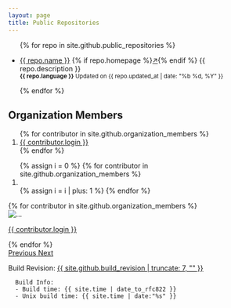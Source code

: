 ```yaml
---
layout: page
title: Public Repositories
---
```


<ul>
    {% for repo in site.github.public_repositories %}
        <li>
            <p>
                <a href="{{ repo.html_url }}">{{ repo.name }}</a>
                {% if repo.homepage %}<a href="{{ repo.homepage }}" target="_blank">↗</a>{% endif %}
                {{ repo.description }}
                <br>
                <small><b>{{ repo.language }}</b> Updated on {{ repo.updated_at | date: "%b %d, %Y" }}</small>
            </p>
        </li>
    {% endfor %}
</ul>

Organization Members
--------------------

<ol>
    {% for contributor in site.github.organization_members %}
        <li>
            <a href="{{ contributor.html_url }}">{{ contributor.login }}</a>
        </li>
    {% endfor %}
</ol>

<div id="carouselExampleCaptions" class="carousel slide" data-ride="carousel">
    <ol class="carousel-indicators">
        {% assign i = 0 %}
        {% for contributor in site.github.organization_members %}
        <li data-target="#carouselExampleCaptions" data-slide-to="{{ i }}" class="{% if contributor.login == "suvozit" %}active{% endif %}"></li>
        {% assign i = i | plus: 1 %}
        {% endfor %}
    </ol>
    <div class="carousel-inner">
        {% for contributor in site.github.organization_members %}
        <div class="carousel-item {% if contributor.login == "suvozit" %}active{% endif %}">
            <img src="{{ contributor.avatar_url }}" class="d-block w-100" alt="...">
            <div class="carousel-caption d-none d-md-block">
                <p><a href="{{ contributor.html_url }}">{{ contributor.login }}</a></p>
            </div>
        </div>
        {% endfor %}
    </div>
    <a class="carousel-control-prev" href="#carouselExampleCaptions" role="button" data-slide="prev">
        <span class="carousel-control-prev-icon" aria-hidden="true"></span>
        <span class="sr-only">Previous</span>
    </a>
    <a class="carousel-control-next" href="#carouselExampleCaptions" role="button" data-slide="next">
        <span class="carousel-control-next-icon" aria-hidden="true"></span>
        <span class="sr-only">Next</span>
    </a>
</div>

Build Revision: [{{ site.github.build_revision | truncate: 7, "" }}](./site.github.json)

```
  Build Info:
  - Build time: {{ site.time | date_to_rfc822 }}
  - Unix build time: {{ site.time | date:"%s" }}
```

